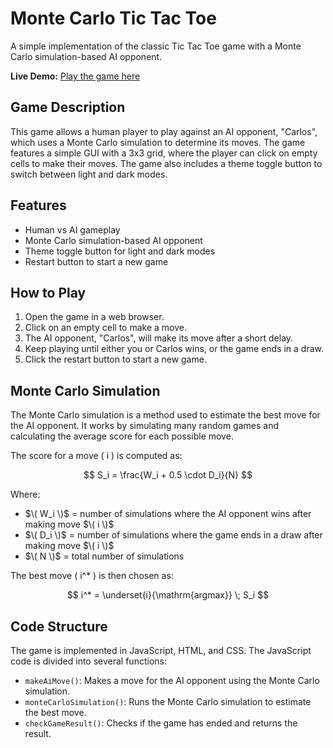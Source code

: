 # Monte Carlo Tic Tac Toe

A simple implementation of the classic Tic Tac Toe game with a Monte Carlo simulation-based AI opponent.

**Live Demo:** [Play the game here](https://mhm-rajpoot.github.io/monte-carlos-tic-tac-toe/)

## Game Description

This game allows a human player to play against an AI opponent, "Carlos", which uses a Monte Carlo simulation to determine its moves. The game features a simple GUI with a 3x3 grid, where the player can click on empty cells to make their moves. The game also includes a theme toggle button to switch between light and dark modes.

## Features

* Human vs AI gameplay  
* Monte Carlo simulation-based AI opponent  
* Theme toggle button for light and dark modes  
* Restart button to start a new game  

## How to Play

1. Open the game in a web browser.  
2. Click on an empty cell to make a move.  
3. The AI opponent, "Carlos", will make its move after a short delay.  
4. Keep playing until either you or Carlos wins, or the game ends in a draw.  
5. Click the restart button to start a new game.  

## Monte Carlo Simulation

The Monte Carlo simulation is a method used to estimate the best move for the AI opponent. It works by simulating many random games and calculating the average score for each possible move.  

The score for a move \( i \) is computed as:

$$
S_i = \frac{W_i + 0.5 \cdot D_i}{N}
$$

Where:

- $\( W_i \)$ = number of simulations where the AI opponent wins after making move $\( i \)$  
- $\( D_i \)$ = number of simulations where the game ends in a draw after making move $\( i \)$  
- $\( N \)$ = total number of simulations  

The best move \( i^* \) is then chosen as:

$$
i^* = \underset{i}{\mathrm{argmax}} \; S_i
$$

## Code Structure

The game is implemented in JavaScript, HTML, and CSS. The JavaScript code is divided into several functions:

* `makeAiMove()`: Makes a move for the AI opponent using the Monte Carlo simulation.  
* `monteCarloSimulation()`: Runs the Monte Carlo simulation to estimate the best move.  
* `checkGameResult()`: Checks if the game has ended and returns the result.  
